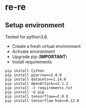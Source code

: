 # re-re


## Setup environment

Tested for python3.6.
- Create a fresh virtual environment
- Activate environment
- Upgrade pip (**IMPORTANT**)
- Install requirements

```
pip install Cython
pip install pyarrow==2.0.0
pip install datasets==1.14.0
pip install OpenAttack==2.1.1
pip install -r requirements.txt
pip install -U pip
pip install tensorflow==2.0.0
pip install tensorflow-hub==0.12.0
```